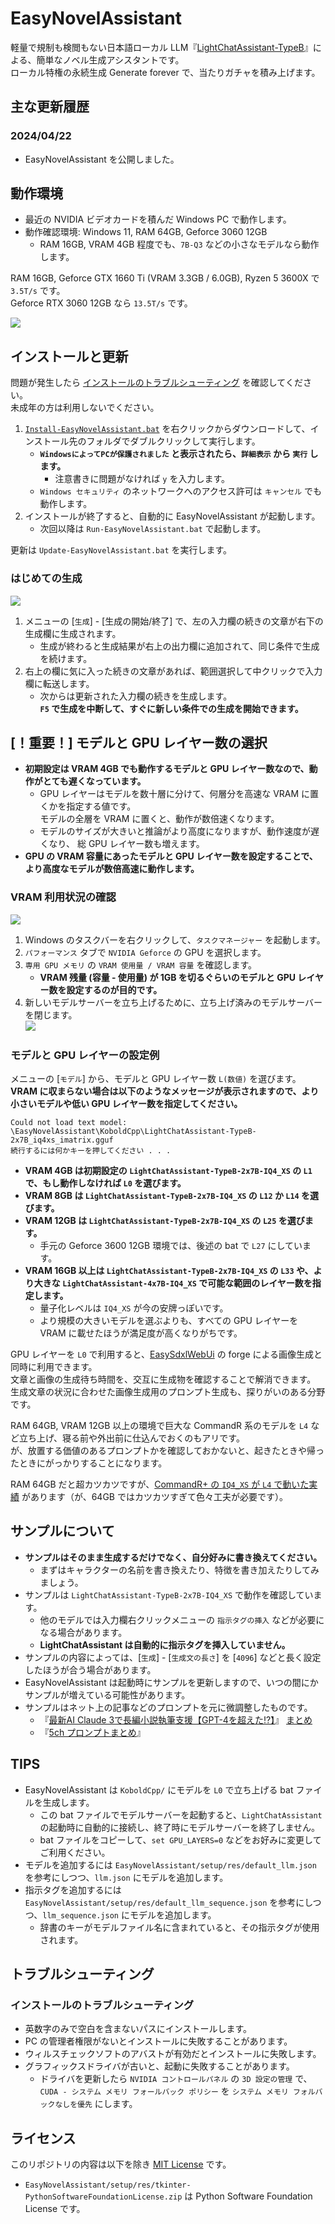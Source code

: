 ﻿# EasyNovelAssistant

軽量で規制も検閲もない日本語ローカル LLM『[LightChatAssistant-TypeB](https://huggingface.co/Sdff-Ltba/LightChatAssistant-TypeB-2x7B-GGUF)』による、簡単なノベル生成アシスタントです。  
ローカル特権の永続生成 Generate forever で、当たりガチャを積み上げます。

## 主な更新履歴

### 2024/04/22

- EasyNovelAssistant を公開しました。

## 動作環境

- 最近の NVIDIA ビデオカードを積んだ Windows PC で動作します。
- 動作確認環境: Windows 11, RAM 64GB, Geforce 3060 12GB
	- RAM 16GB, VRAM 4GB 程度でも、`7B-Q3` などの小さなモデルなら動作します。

RAM 16GB, Geforce GTX 1660 Ti (VRAM 3.3GB / 6.0GB), Ryzen 5 3600X で `3.5T/s` です。  
Geforce RTX 3060 12GB なら `13.5T/s` です。

![](./img/Gtx1660Ti.png)

## インストールと更新

問題が発生したら [インストールのトラブルシューティング](#インストールのトラブルシューティング) を確認してください。  
未成年の方は利用しないでください。

1. [`Install-EasyNovelAssistant.bat`](https://github.com/Zuntan03/EasyNovelAssistant/raw/main/EasyNovelAssistant/setup/Install-EasyNovelAssistant.bat?v=0) を右クリックからダウンロードして、インストール先のフォルダでダブルクリックして実行します。
	- **`WindowsによってPCが保護されました` と表示されたら、`詳細表示` から `実行` します。**
		- 注意書きに問題がなければ `y` を入力します。
	- `Windows セキュリティ` のネットワークへのアクセス許可は `キャンセル` でも動作します。
1. インストールが終了すると、自動的に EasyNovelAssistant が起動します。  
	- 次回以降は `Run-EasyNovelAssistant.bat` で起動します。

更新は `Update-EasyNovelAssistant.bat` を実行します。

### はじめての生成

![](./img/init.png)

1. メニューの [`生成`] - [生成の開始/終了] で、左の入力欄の続きの文章が右下の生成欄に生成されます。  
	- 生成が終わると生成結果が右上の出力欄に追加されて、同じ条件で生成を続けます。
1. 右上の欄に気に入った続きの文章があれば、範囲選択して中クリックで入力欄に転送します。
	- 次からは更新された入力欄の続きを生成します。  
	**`F5` で生成を中断して、すぐに新しい条件での生成を開始できます。**

## [！重要！] モデルと GPU レイヤー数の選択

- **初期設定は VRAM 4GB でも動作するモデルと GPU レイヤー数なので、動作がとても遅くなっています。**
	- GPU レイヤーはモデルを数十層に分けて、何層分を高速な VRAM に置くかを指定する値です。  
	モデルの全層を VRAM に置くと、動作が数倍速くなります。
	- モデルのサイズが大きいと推論がより高度になりますが、動作速度が遅くなり、 総 GPU レイヤー数も増えます。
- **GPU の VRAM 容量にあったモデルと GPU レイヤー数を設定することで、より高度なモデルが数倍高速に動作します。**

### VRAM 利用状況の確認

![](./img/task.png)

1. Windows のタスクバーを右クリックして、`タスクマネージャー` を起動します。
1. `パフォーマンス` タブで `NVIDIA Geforce` の GPU を選択します。
1. `専用 GPU メモリ` の `VRAM 使用量 / VRAM 容量` を確認します。
	- **VRAM 残量 (容量 - 使用量) が 1GB を切るぐらいのモデルと GPU レイヤー数を設定するのが目的です。**
1. 新しいモデルサーバーを立ち上げるために、立ち上げ済みのモデルサーバーを閉じます。  
	![](./img/server.png)

### モデルと GPU レイヤーの設定例

メニューの [`モデル`] から、モデルと GPU レイヤー数 `L(数値)` を選びます。  
**VRAM に収まらない場合は以下のようなメッセージが表示されますので、より小さいモデルや低い GPU レイヤー数を指定してください。**
```
Could not load text model: \EasyNovelAssistant\KoboldCpp\LightChatAssistant-TypeB-2x7B_iq4xs_imatrix.gguf
続行するには何かキーを押してください . . .
```

- **VRAM 4GB は初期設定の `LightChatAssistant-TypeB-2x7B-IQ4_XS` の `L1` で、もし動作しなければ `L0` を選びます。**
- **VRAM 8GB は `LightChatAssistant-TypeB-2x7B-IQ4_XS` の `L12` か `L14` を選びます。**
- **VRAM 12GB は `LightChatAssistant-TypeB-2x7B-IQ4_XS` の `L25` を選びます。**
	- 手元の Geforce 3600 12GB 環境では、後述の bat で `L27` にしています。
- **VRAM 16GB 以上は `LightChatAssistant-TypeB-2x7B-IQ4_XS` の `L33` や、より大きな `LightChatAssistant-4x7B-IQ4_XS` で可能な範囲のレイヤー数を指定します。**
	- 量子化レベルは `IQ4_XS` が今の安牌っぽいです。
	- より規模の大きいモデルを選ぶよりも、すべての GPU レイヤーを VRAM に載せたほうが満足度が高くなりがちです。

GPU レイヤーを `L0` で利用すると、[EasySdxlWebUi](https://github.com/Zuntan03/EasySdxlWebUi) の forge による画像生成と同時に利用できます。  
文章と画像の生成待ち時間を、交互に生成物を確認することで解消できます。  
生成文章の状況に合わせた画像生成用のプロンプト生成も、探りがいのある分野です。

RAM 64GB, VRAM 12GB 以上の環境で巨大な CommandR 系のモデルを `L4` など立ち上げ、寝る前や外出前に仕込んでおくのもアリです。  
が、放置する価値のあるプロンプトかを確認しておかないと、起きたときや帰ったときにがっかりすることになります。  

RAM 64GB だと超カツカツですが、[CommandR+ の `IQ4_XS` が `L4` で動いた実績](https://twitter.com/Zuntan03/status/1778441181741158764) があります（が、64GB ではカツカツすぎて色々工夫が必要です）。

## サンプルについて

- **サンプルはそのまま生成するだけでなく、自分好みに書き換えてください。**
	- まずはキャラクターの名前を書き換えたり、特徴を書き加えたりしてみましょう。
- サンプルは `LightChatAssistant-TypeB-2x7B-IQ4_XS` で動作を確認しています。
	- 他のモデルでは入力欄右クリックメニューの `指示タグの挿入` などが必要になる場合があります。
	- **LightChatAssistant は自動的に指示タグを挿入していません。**
- サンプルの内容によっては、[`生成`] - [`生成文の長さ`] を [`4096`] などと長く設定したほうが合う場合があります。
- EasyNovelAssistant は起動時にサンプルを更新しますので、いつの間にかサンプルが増えている可能性があります。
- サンプルはネット上の記事などのプロンプトを元に微調整したものです。  
	- 『[最新AI Claude 3で長編小説執筆支援【GPT-4を超えた⁉︎】](https://kakuyomu.jp/works/16818093074043995181)』 [まとめ](https://kakuyomu.jp/works/16818093074043995181/episodes/16818093074305285059)
	- 『[5ch プロンプトまとめ](https://rentry.org/gpt0721)』

## TIPS

- EasyNovelAssistant は `KoboldCpp/` にモデルを `L0` で立ち上げる bat ファイルを生成します。
	- この bat ファイルでモデルサーバーを起動すると、`LightChatAssistant` の起動時に自動的に接続し、終了時にモデルサーバーを終了しません。
	- bat ファイルをコピーして、`set GPU_LAYERS=0` などをお好みに変更してご利用ください。
- モデルを追加するには `EasyNovelAssistant/setup/res/default_llm.json` を参考にしつつ、`llm.json` にモデルを追加します。
- 指示タグを追加するには `EasyNovelAssistant/setup/res/default_llm_sequence.json` を参考にしつつ、`llm_sequence.json` にモデルを追加します。
	- 辞書のキーがモデルファイル名に含まれていると、その指示タグが使用されます。

## トラブルシューティング

### インストールのトラブルシューティング

- 英数字のみで空白を含まないパスにインストールします。
- PC の管理者権限がないとインストールに失敗することがあります。
- ウィルスチェックソフトのアバストが有効だとインストールに失敗します。
- グラフィックスドライバが古いと、起動に失敗することがあります。
	- ドライバを更新したら `NVIDIA コントロールパネル` の `3D 設定の管理` で、`CUDA - システム メモリ フォールバック ポリシー` を `システム メモリ フォルバックなしを優先` にします。

## ライセンス

このリポジトリの内容は以下を除き [MIT License](./LICENSE.txt) です。

- `EasyNovelAssistant/setup/res/tkinter-PythonSoftwareFoundationLicense.zip` は Python Software Foundation License です。
